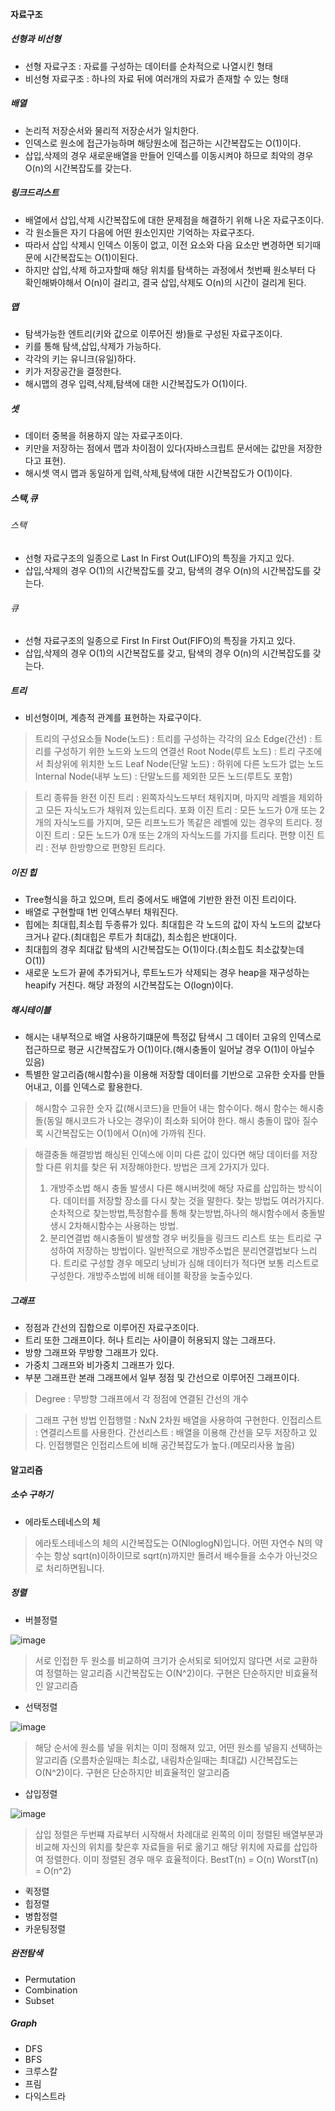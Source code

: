 #### 자료구조

##### 선형과 비선형

- 선형 자료구조 : 자료를 구성하는 데이터를 순차적으로 나열시킨 형태
- 비선형 자료구조 : 하나의 자료 뒤에 여러개의 자료가 존재할 수 있는 형태

##### 배열

- 논리적 저장순서와 물리적 저장순서가 일치한다.
- 인덱스로 원소에 접근가능하며 해당원소에 접근하는 시간복잡도는 O(1)이다.
- 삽입,삭제의 경우 새로운배열을 만들어 인덱스를 이동시켜야 하므로 최악의 경우 O(n)의 시간복잡도를 갖는다.

##### 링크드리스트

- 배열에서 삽입,삭제 시간복잡도에 대한 문제점을 해결하기 위해 나온 자료구조이다.
- 각 원소들은 자기 다음에 어떤 원소인지만 기억하는 자료구조다.
- 따라서 삽입 삭제시 인덱스 이동이 없고, 이전 요소와 다음 요소만 변경하면 되기때문에 시간복잡도는 O(1)이된다.
- 하지만 삽입,삭제 하고자할때 해당 위치를 탐색하는 과정에서 첫번째 원소부터 다 확인해봐야해서 O(n)이 걸리고, 결국 삽입,삭제도 O(n)의 시간이 걸리게 된다.

##### 맵

- 탐색가능한 엔트리(키와 값으로 이루어진 쌍)들로 구성된 자료구조이다.
- 키를 통해 탐색,삽입,삭제가 가능하다.
- 각각의 키는 유니크(유일)하다.
- 키가 저장공간을 결정한다.
- 해시맵의 경우 입력,삭제,탐색에 대한 시간복잡도가 O(1)이다.

##### 셋

- 데이터 중복을 허용하지 않는 자료구조이다.
- 키만을 저장하는 점에서 맵과 차이점이 있다(자바스크립트 문서에는 값만을 저장한다고 표현).
- 해시셋 역시 맵과 동일하게 입력,삭제,탐색에 대한 시간복잡도가 O(1)이다.

##### 스택,큐

###### 스택
- 선형 자료구조의 일종으로 Last In First Out(LIFO)의 특징을 가지고 있다.
- 삽입,삭제의 경우 O(1)의 시간복잡도를 갖고, 탐색의 경우 O(n)의 시간복잡도를 갖는다.

###### 큐
- 선형 자료구조의 일종으로 First In First Out(FIFO)의 특징을 가지고 있다.
- 삽입,삭제의 경우 O(1)의 시간복잡도를 갖고, 탐색의 경우 O(n)의 시간복잡도를 갖는다.

##### 트리
- 비선형이며, 계층적 관계를 표현하는 자료구이다.

> 트리의 구성요소들
> Node(노드) : 트리를 구성하는 각각의 요소
> Edge(간선) : 트리를 구성하기 위한 노드와 노드의 연결선
> Root Node(루트 노드) : 트리 구조에서 최상위에 위치한 노드
> Leaf Node(단말 노드) : 하위에 다른 노드가 없는 노드
> Internal Node(내부 노드) : 단말노드를 제외한 모든 노드(루트도 포함)

> 트리 종류들
> 완전 이진 트리 : 왼쪽자식노드부터 채워지며, 마지막 레벨을 제외하고 모든 자식노드가 채워져 있는트리다.
> 포화 이진 트리 : 모든 노드가 0개 또는 2개의 자식노드를 가지며, 모든 리프노드가 똑같은 레벨에 있는 경우의 트리다.
> 정 이진 트리 : 모든 노드가 0개 또는 2개의 자식노드를 가지를 트리다.
> 편향 이진 트리 : 전부 한방향으로 편향된 트리다.

##### 이진 힙

- Tree형식을 하고 있으며, 트리 중에서도 배열에 기반한 완전 이진 트리이다.
- 배열로 구현할때 1번 인덱스부터 채워진다.
- 힙에는 최대힙,최소힙 두종류가 있다. 최대힙은 각 노드의 값이 자식 노드의 값보다 크거나 같다.(최대힙은 루트가 최대값), 최소힙은 반대이다.
- 최대힙의 경우 최대값 탐색의 시간복잡도는 O(1)이다.(최소힙도 최소값찾는데 O(1))
- 새로운 노드가 끝에 추가되거나, 루트노드가 삭제되는 경우 heap을 재구성하는 heapify 거친다. 해당 과정의 시간복잡도는 O(logn)이다.

##### 해시테이블

- 해시는 내부적으로 배열 사용하기떄문에 특정값 탐색시 그 데이터 고유의 인덱스로 접근하므로 평균 시간복잡도가 O(1)이다.(해시충돌이 일어날 경우 O(1)이 아닐수 있음)
- 특별한 알고리즘(해시함수)을 이용해 저장할 데이터를 기반으로 고유한 숫자를 만들어내고, 이를 인덱스로 활용한다.

> 해시함수
> 고유한 숫자 값(해시코드)을 만들어 내는 함수이다.
> 해시 함수는 해시충돌(동일 해시코드가 나오는 경우)이 최소화 되어야 한다.
> 해시 충돌이 많아 질수록 시간복잡도는 O(1)에서 O(n)에 가까워 진다.

> 해결충돌 해결방법
> 해싱된 인덱스에 이미 다른 값이 있다면 해당 데이터를 저장할 다른 위치를 찾은 뒤 저장해야한다. 방법은 크게 2가지가 있다.
> 1. 개방주소법
> 해시 충돌 발생시 다른 해시버컷에 해당 자료를 삽입하는 방식이다.
> 데이터를 저장할 장소를 다시 찾는 것을 말한다.
> 찾는 방법도 여러가지다. 순차적으로 찾는방법,특정함수를 통해 찾는방법,하나의 해시함수에서 충돌발생시 2차해시함수는 사용하는 방법.
> 2. 분리연결법
> 해시충돌이 발생할 경우 버킷들을 링크드 리스트 또는 트리로 구성하여 저장하는 방법이다.
> 일반적으로 개방주소법은 분리연결법보다 느리다.
> 트리로 구성할 경우 메모리 낭비가 심해 데이터가 적다면 보통 리스트로 구성한다.
> 개방주소법에 비해 테이블 확장을 늦출수있다.

##### 그래프

- 정점과 간선의 집합으로 이루어진 자료구조이다.
- 트리 또한 그래프이다. 허나 트리는 사이클이 허용되지 않는 그래프다.
- 방향 그래프와 무방향 그래프가 있다.
- 가중치 그래프와 비가중치 그래프가 있다.
- 부분 그래프란 본래 그래프에서 일부 정점 및 간선으로 이루어진 그래프이다.

> Degree : 무방향 그래프에서 각 정점에 연결된 간선의 개수

> 그래프 구현 방법
> 인접행렬 : NxN 2차원 배열을 사용하여 구현한다.
> 인접리스트 : 연결리스트를 사용한다.
> 간선리스트 : 배열을 이용해 간선을 모두 저장하고 있다.
> 인접행렬은 인접리스트에 비해 공간복잡도가 높다.(메모리사용 높음)

#### 알고리즘

##### 소수 구하기

- 에라토스테네스의 체
  
> 에라토스테네스의 체의 시간복잡도는 O(NloglogN)입니다.
> 어떤 자연수 N의 약수는 항상 sqrt(n)이하이므로 sqrt(n)까지만 돌려서
> 배수들을 소수가 아닌것으로 처리하면됩니다.

##### 정렬

- 버블정렬

![image](https://user-images.githubusercontent.com/49670068/110732447-87694e80-8267-11eb-9082-66757e7fa39b.png)


> 서로 인접한 두 원소를 비교하여 크기가 순서되로 되어있지 않다면 서로 교환하여 정렬하는 알고리즘
> 시간복잡도는 O(N^2)이다.
> 구현은 단순하지만 비효율적인 알고리즘

- 선택정렬

![image](https://user-images.githubusercontent.com/49670068/110736076-5b050080-826e-11eb-8256-a6e4898cfca2.png)

> 해당 순서에 원소를 넣을 위치는 이미 정해져 있고, 어떤 원소를 넣을지 선택하는 알고리즘 (오름차순일때는 최소값, 내림차순일때는 최대값)
> 시간복잡도는 O(N^2)이다.
> 구현은 단순하지만 비효율적인 알고리즘

- 삽입정렬

![image](https://user-images.githubusercontent.com/49670068/110742478-c86a5e80-8279-11eb-926e-4364b68f1da9.png)


> 삽입 정렬은 두번쨰 자료부터 시작해서 차례대로 왼쪽의 이미 정렬된 배열부분과 비교해 자신의 위치를 찾은후 자료들을 뒤로 옮기고 해당 위치에 자료를 삽입하여 정렬한다.
> 이미 정렬된 경우 매우 효율적이다. 
> BestT(n) = O(n) WorstT(n) = O(n^2)

- 퀵정렬
- 힙정렬
- 병합정렬
- 카운팅정렬

##### 완전탐색

- Permutation
- Combination
- Subset

##### Graph

- DFS
- BFS
- 크루스칼
- 프림
- 다익스트라